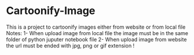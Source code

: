 # Cartoonify-Image
This is a project to cartoonify images either from website or from local file 
Notes: 
1- When upload image from local file the image must be in the same folder of python juputer notebook file 
2- When upload image from website the url must be ended with jpg, png or gif extension ! 
